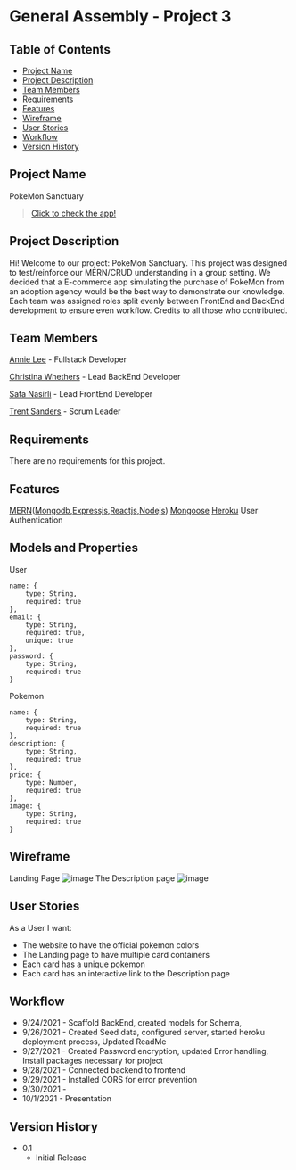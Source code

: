 # General Assembly - Project 3

## Table of Contents
* [Project Name](#project-name)
* [Project Description](#project-description)
* [Team Members](#team-members)
* [Requirements](#requirements)
* [Features](#features)
* [Wireframe](#wireframe)
* [User Stories](#user-stories)
* [Workflow](#workflow)
* [Version History](#version-history)

## Project Name
PokeMon Sanctuary
>[Click to check the app!](https://pokemon-sanctuary.herokuapp.com/)

## Project Description
Hi! Welcome to our project: PokeMon Sanctuary. This project was designed to test/reinforce our MERN/CRUD understanding in a group setting. We decided that
a E-commerce app simulating the purchase of PokeMon from an adoption agency would be the best way to demonstrate our knowledge. Each team was assigned roles
split evenly between FrontEnd and BackEnd development to ensure even workflow. Credits to all those who contributed.

## Team Members
[Annie Lee](https://github.com/anniezoyinlee) - Fullstack Developer

[Christina Whethers](https://github.com/Flandolly) - Lead BackEnd Developer

[Safa Nasirli](https://github.com/safanasirli) - Lead FrontEnd Developer

[Trent Sanders](https://github.com/MrGoodBurger) - Scrum Leader

## Requirements
There are no requirements for this project.

## Features
[MERN](https://www.mongodb.com/mern-stack)([Mongodb](https://www.mongodb.com/),[Expressjs](https://expressjs.com/),[Reactjs](https://reactjs.org/),[Nodejs](https://nodejs.org/en/))
[Mongoose](https://mongoosejs.com/)
[Heroku](https://www.heroku.com/home)
User Authentication

## Models and Properties
User
```
name: {
    type: String,
    required: true
},
email: {
    type: String,
    required: true,
    unique: true
},
password: {
    type: String,
    required: true
}
```
Pokemon
```
name: {
    type: String,
    required: true
},
description: {
    type: String,
    required: true
},
price: {
    type: Number,
    required: true
},
image: {
    type: String,
    required: true
}
```

## Wireframe
Landing Page
![image](https://imgur.com/sM08Abg.png)
The Description page
![image](https://imgur.com/I1eGXF7.png)

## User Stories
As a User I want:
* The website to have the official pokemon colors
* The Landing page to have multiple card containers
* Each card has a unique pokemon
* Each card has an interactive link to the Description page

## Workflow
* 9/24/2021 - Scaffold BackEnd, created models for Schema, 
* 9/26/2021 - Created Seed data, configured server, started heroku deployment process, Updated ReadMe
* 9/27/2021 - Created Password encryption, updated Error handling, Install packages necessary for project 
* 9/28/2021 - Connected backend to frontend
* 9/29/2021 - Installed CORS for error prevention
* 9/30/2021 -
* 10/1/2021 - Presentation

## Version History
* 0.1 
    * Initial Release